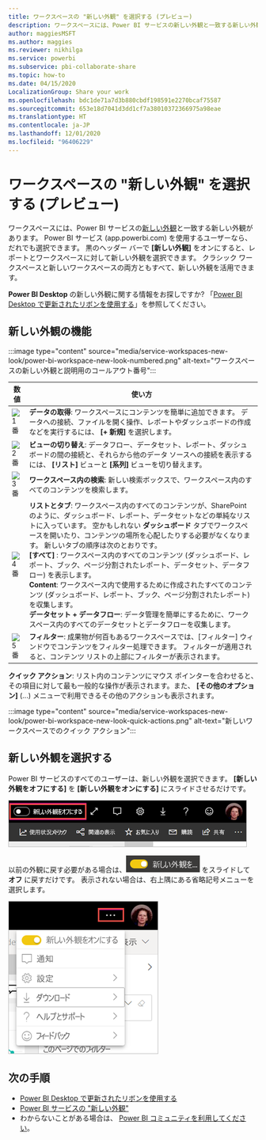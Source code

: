 ```yaml
---
title: ワークスペースの "新しい外観" を選択する (プレビュー)
description: ワークスペースには、Power BI サービスの新しい外観と一致する新しい外観があります。
author: maggiesMSFT
ms.author: maggies
ms.reviewer: nikhilga
ms.service: powerbi
ms.subservice: pbi-collaborate-share
ms.topic: how-to
ms.date: 04/15/2020
LocalizationGroup: Share your work
ms.openlocfilehash: bdc1de71a7d3b880cbdf198591e2270bcaf75587
ms.sourcegitcommit: 653e18d7041d3dd1cf7a38010372366975a98eae
ms.translationtype: HT
ms.contentlocale: ja-JP
ms.lasthandoff: 12/01/2020
ms.locfileid: "96406229"
---
```

# <a name="opt-in-to-the-workspace-new-look-preview"></a>ワークスペースの "新しい外観" を選択する (プレビュー)

ワークスペースには、Power BI サービスの[新しい外観](../consumer/service-new-look.md)と一致する新しい外観があります。 Power BI サービス (app.powerbi.com) を使用するユーザーなら、だれでも選択できます。 黒のヘッダー バーで **[新しい外観]** をオンにすると、レポートとワークスペースに対して新しい外観を選択できます。 クラシック ワークスペースと新しいワークスペースの両方ともすべて、新しい外観を活用できます。

**Power BI Desktop** の新しい外観に関する情報をお探しですか?  「[Power BI Desktop で更新されたリボンを使用する](../create-reports/desktop-ribbon.md)」を参照してください。

## <a name="features-of-the-new-look"></a>新しい外観の機能

:::image type="content" source="media/service-workspaces-new-look/power-bi-workspace-new-look-numbered.png" alt-text="ワークスペースの新しい外観と説明用のコールアウト番号":::

|数値  |使い方 |
|---------|---------|
|  ![1 番](media/service-workspaces-new-look/circle-one.png)  | **データの取得**: ワークスペースにコンテンツを簡単に追加できます。 データへの接続、ファイルを開く操作、レポートやダッシュボードの作成などを実行するには、 **[+ 新規]** を選択します。  |
| ![2 番](media/service-workspaces-new-look/circle-two.png)  | **ビューの切り替え**: データフロー、データセット、レポート、ダッシュボードの間の接続と、それらから他のデータ ソースへの接続を表示するには、 **[リスト]** ビューと **[系列]** ビューを切り替えます。 |
| ![3 番](media/service-workspaces-new-look/circle-three.png) | **ワークスペース内の検索**: 新しい検索ボックスで、ワークスペース内のすべてのコンテンツを検索します。  |
| ![4 番](media/service-workspaces-new-look/circle-four.png)  | **リストとタブ**: ワークスペース内のすべてのコンテンツが、SharePoint のように、ダッシュボード、レポート、データセットなどの単純なリストに入っています。 空かもしれない **ダッシュボード** タブでワークスペースを開いたり、コンテンツの場所を心配したりする必要がなくなります。 新しいタブの順序は次のとおりです。 <br>**[すべて]** : ワークスペース内のすべてのコンテンツ (ダッシュボード、レポート、ブック、ページ分割されたレポート、データセット、データフロー) を表示します。 <br>**Content**: ワークスペース内で使用するために作成されたすべてのコンテンツ (ダッシュボード、レポート、ブック、ページ分割されたレポート) を収集します。 <br>**データセット + データフロー**: データ管理を簡単にするために、ワークスペース内のすべてのデータセットとデータフローを収集します。 |
| ![5 番](media/service-workspaces-new-look/circle-five.png) | **フィルター**: 成果物が何百もあるワークスペースでは、[フィルター] ウィンドウでコンテンツをフィルター処理できます。 フィルターが適用されると、コンテンツ リストの上部にフィルターが表示されます。 |

**クイック アクション**: リスト内のコンテンツにマウス ポインターを合わせると、その項目に対して最も一般的な操作が表示されます。また、 **[その他のオプション]** (...) メニューで利用できるその他のアクションも表示されます。

:::image type="content" source="media/service-workspaces-new-look/power-bi-workspace-new-look-quick-actions.png" alt-text="新しいワークスペースでのクイック アクション":::

## <a name="opt-in-to-the-new-look"></a>新しい外観を選択する

Power BI サービスのすべてのユーザーは、新しい外観を選択できます。 **[新しい外観をオフにする]** を **[新しい外観をオンにする]** にスライドさせるだけです。

![新しい外観を選択する](media/service-workspaces-new-look/power-bi-new-look-off.png)

以前の外観に戻す必要がある場合は、![[新しい外観をオンにする]](media/service-workspaces-new-look/power-bi-new-look-toggle-on.png) をスライドして **オフ** に戻すだけです。 表示されない場合は、右上隅にある省略記号メニューを選択します。

![新しい外観を選択解除する](media/service-workspaces-new-look/power-bi-new-look-on.png)

## <a name="next-steps"></a>次の手順

- [Power BI Desktop で更新されたリボンを使用する](../create-reports/desktop-ribbon.md)
- [Power BI サービスの "新しい外観"](../consumer/service-new-look.md)
- わからないことがある場合は、 [Power BI コミュニティを利用してください](https://community.powerbi.com/)。
